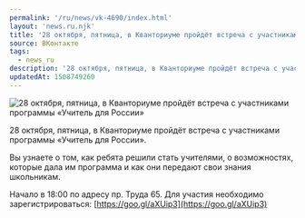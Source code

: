 ```yaml
---
permalink: '/ru/news/vk-4690/index.html'
layout: 'news.ru.njk'
title: '28 октября, пятница, в Кванториуме пройдёт встреча с участниками программы «Учитель для России»'
source: ВКонтакте
tags:
  - news_ru
description: '28 октября, пятница, в Кванториуме пройдёт встреча с участниками программы «Учитель для России»'
updatedAt: 1508749260
---
```

![28 октября, пятница, в Кванториуме пройдёт встреча с участниками программы «Учитель для России»](https://sun9-18.userapi.com/impf/c834201/v834201687/a8a/C47BEnGMA5E.jpg?size=1280x767&quality=96&proxy=1&sign=de27eaa3ae9afa41cb045c796f6d3bff&c_uniq_tag=bQKMlZvtvq_f7z5a_w6Ti1pSt59zdpg-KtoSGEUSMKg&type=album)

28 октября, пятница, в Кванториуме пройдёт встреча с участниками программы «Учитель для России».

Вы узнаете о том, как ребята решили стать учителями, о возможностях, которые дала им программа и как они передают свои знания школьникам.

Начало в 18:00 по адресу пр. Труда 65.
Для участия необходимо зарегистрироваться: [https://goo.gl/aXUip3](https://goo.gl/aXUip3)
